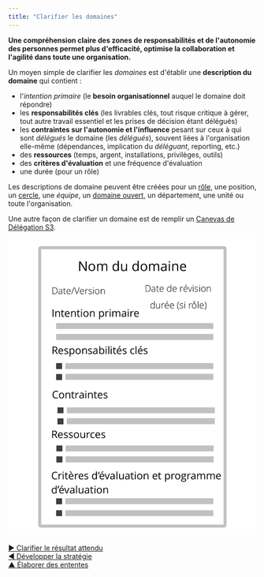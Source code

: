 ```yaml
---
title: "Clarifier les domaines"
---
```



**Une compréhension claire des zones de responsabilités et de l'autonomie des personnes permet plus d'efficacité, optimise la collaboration et l'agilité dans toute une organisation.**

Un moyen simple de clarifier les <dfn data-info="Domaine: Une zone d&apos;influence, activité et prise de décisions distincte au sein d&apos;une organisation.">domaines</dfn> est d'établir une **description du domaine** qui contient :

- l'<dfn data-info="Moteur principal: L&apos;intention primaire d&apos;un domaine est l&apos;intention principale à laquelle les personnes qui s&apos;occupent de ce domaine répondent.">intention primaire</dfn> (le **besoin organisationnel** auquel le domaine doit répondre)
- les **responsabilités clés** (les livrables clés, tout risque critique à gérer, tout autre travail essentiel et les prises de décision étant délégués)
- les **contraintes sur l'autonomie et l'influence** pesant sur ceux à qui sont <dfn data-info="Délégation: L&apos;octroi d&apos;autorité par une partie (le déléguant) à une autre (le délégué) de s&apos;occuper d&apos;un domaine, (c&apos;est-à-dire de faire certaines choses et/ou de prendre certaines décisions) pour lesquelles le déléguant maintient la responsabilité globale.">délégués</dfn> le domaine (les *délégués*), souvent liées à l'organisation elle-même (dépendances, implication du <dfn data-info="Déléguant: Un individu ou groupe déléguant un domaine à d&apos;autres groupes ou individus.">déléguant</dfn>, reporting, etc.)
- des **ressources** (temps, argent, installations, privilèges, outils)
- des **critères d'évaluation** et une fréquence d'évaluation
- une durée (pour un rôle)

Les descriptions de domaine peuvent être créées pour un [rôle](role.html), une position, un [cercle](circle.html), une <dfn data-info="Équipe: Un groupe de personnes qui collaborent vers une intention commune (ou un objectif). Généralement, une équipe fait partie d&apos;une organisation, ou est formée pour la collaboration entre plusieurs organisations.">équipe</dfn>, un [domaine ouvert](open-domain.html), un département, une unité ou toute l'organisation.

Une autre façon de clarifier un domaine est de remplir un [Canevas de Délégation S3](http://s3canvas.sociocracy30.org/s3-delegation-canvas.html).

![Un modèle pour les descriptions de domaine](img/templates/domain-description-template.png)

[&#9654; Clarifier le résultat attendu](clarify-intended-outcome.html)<br/>[&#9664; Développer la stratégie](develop-strategy.html)<br/>[&#9650; Élaborer des ententes](defining-agreements.html)


